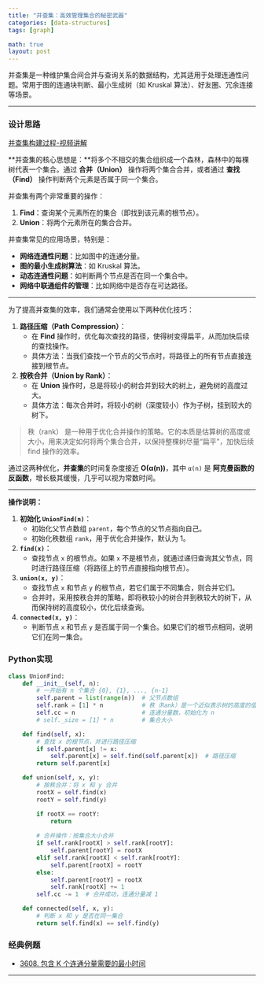 ```yaml
---
title: "并查集：高效管理集合的秘密武器"
categories: [data-structures]
tags: [graph]

math: true
layout: post
---
```


并查集是一种维护集合间合并与查询关系的数据结构，尤其适用于处理连通性问题。常用于图的连通块判断、最小生成树（如 Kruskal 算法）、好友圈、冗余连接等场景。

---


### 设计思路

[并查集构建过程-视频讲解](https://www.bilibili.com/video/BV1zZRSYUEWV/)

**并查集的核心思想是：**将多个不相交的集合组织成一个森林，森林中的每棵树代表一个集合。通过 **合并（Union）** 操作将两个集合合并，或者通过 **查找（Find）** 操作判断两个元素是否属于同一个集合。

并查集有两个非常重要的操作：
1. **Find**：查询某个元素所在的集合（即找到该元素的根节点）。
2. **Union**：将两个元素所在的集合合并。

并查集常见的应用场景，特别是：
* **网络连通性问题**：比如图中的连通分量。
* **图的最小生成树算法**：如 Kruskal 算法。
* **动态连通性问题**：如判断两个节点是否在同一个集合中。
* **网络中联通组件的管理**：比如网络中是否存在可达路径。

---

为了提高并查集的效率，我们通常会使用以下两种优化技巧：
1. **路径压缩（Path Compression）**：
   * 在 **Find** 操作时，优化每次查找的路径，使得树变得扁平，从而加快后续的查找操作。
   * 具体方法：当我们查找一个节点的父节点时，将路径上的所有节点直接连接到根节点。
2. **按秩合并（Union by Rank）**：
   * 在 **Union** 操作时，总是将较小的树合并到较大的树上，避免树的高度过大。
   * 具体方法：每次合并时，将较小的树（深度较小）作为子树，挂到较大的树下。

> 秩（rank） 是一种用于优化合并操作的策略。它的本质是估算树的高度或大小，用来决定如何将两个集合合并，以保持整棵树尽量“扁平”，加快后续 find 操作的效率。

通过这两种优化，**并查集**的时间复杂度接近 **O(α(n))**，其中 `α(n)` 是 **阿克曼函数的反函数**，增长极其缓慢，几乎可以视为常数时间。

---

**操作说明：**
1. **初始化 `UnionFind(n)`**：
   * 初始化父节点数组 `parent`，每个节点的父节点指向自己。
   * 初始化秩数组 `rank`，用于优化合并操作，默认为 1。
2. **`find(x)`**：
   * 查找节点 `x` 的根节点。如果 `x` 不是根节点，就通过递归查询其父节点，同时进行路径压缩（将路径上的节点直接指向根节点）。
3. **`union(x, y)`**：
   * 查找节点 `x` 和节点 `y` 的根节点，若它们属于不同集合，则合并它们。
   * 合并时，采用按秩合并的策略，即将秩较小的树合并到秩较大的树下，从而保持树的高度较小，优化后续查询。
4. **`connected(x, y)`**：
   * 判断节点 `x` 和节点 `y` 是否属于同一个集合。如果它们的根节点相同，说明它们在同一集合。

### Python实现

```python
class UnionFind:
    def __init__(self, n):
        # 一开始有 n 个集合 {0}, {1}, ..., {n-1}
        self.parent = list(range(n))  # 父节点数组
        self.rank = [1] * n           # 秩（Rank）是一个近似表示树的高度的值（并非精确高度）
        self.cc = n                   # 连通分量数，初始化为 n
        # self._size = [1] * n        # 集合大小

    def find(self, x):
        # 查找 x 的根节点，并进行路径压缩
        if self.parent[x] != x:
            self.parent[x] = self.find(self.parent[x])  # 路径压缩
        return self.parent[x]

    def union(self, x, y):
        # 按秩合并：将 x 和 y 合并
        rootX = self.find(x)
        rootY = self.find(y)

        if rootX == rootY:
            return
            
        # 合并操作：按集合大小合并
        if self.rank[rootX] > self.rank[rootY]:
            self.parent[rootY] = rootX
        elif self.rank[rootX] < self.rank[rootY]:
            self.parent[rootX] = rootY
        else:
            self.parent[rootY] = rootX
            self.rank[rootX] += 1
        self.cc -= 1  # 合并成功，连通分量减 1

    def connected(self, x, y):
        # 判断 x 和 y 是否在同一集合
        return self.find(x) == self.find(y)
```

### 经典例题
- [3608. 包含 K 个连通分量需要的最小时间](https://leetcode.cn/problems/minimum-time-for-k-connected-components/)

---
